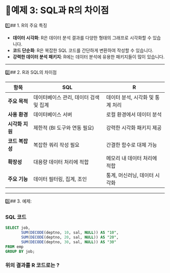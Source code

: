 # 🎯예제 3: SQL과 R의 차이점

1️⃣## 1. R의 주요 특징
- **데이터 시각화**: R은 데이터 분석 결과를 다양한 형태의 그래프로 시각화할 수 있습니다.
- **코드 단순화**: R은 복잡한 SQL 코드를 간단하게 변환하여 작성할 수 있습니다.
- **강력한 데이터 분석 패키지**: R에는 데이터 분석에 유용한 패키지들이 많이 있습니다.

---

2️⃣## 2. R과 SQL의 차이점

| 항목               | SQL                                      | R                                  |
|--------------------|------------------------------------------|------------------------------------|
| **주요 목적**      | 데이터베이스 관리, 데이터 검색 및 집계   | 데이터 분석, 시각화 및 통계 처리  |
| **사용 환경**      | 데이터베이스 서버                        | 로컬 환경에서 데이터 분석          |
| **시각화 지원**    | 제한적 (BI 도구와 연동 필요)             | 강력한 시각화 패키지 제공         |
| **코드 복잡성**    | 복잡한 쿼리 작성 필요                    | 간결한 함수로 대체 가능           |
| **확장성**         | 대용량 데이터 처리에 적합                 | 메모리 내 데이터 처리에 적합      |
| **주요 기능**      | 데이터 필터링, 집계, 조인                 | 통계, 머신러닝, 데이터 시각화      |

---

3️⃣## 3. 예제:

### SQL 코드
```sql
SELECT job, 
       SUM(DECODE(deptno, 10, sal, NULL)) AS "10",
       SUM(DECODE(deptno, 20, sal, NULL)) AS "20",
       SUM(DECODE(deptno, 30, sal, NULL)) AS "30"
FROM emp
GROUP BY job;
```

### 위의 결과를 R 코드로는 ?
```r








```
